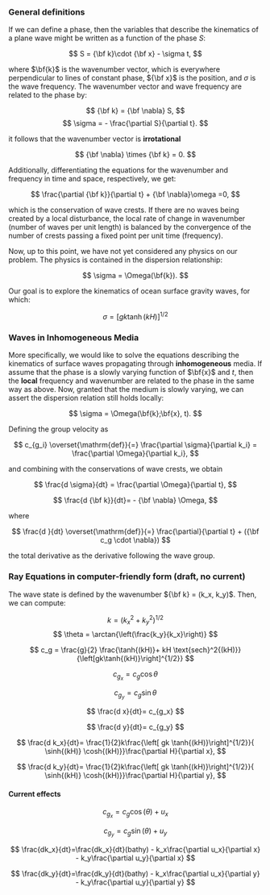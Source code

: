 ### General definitions
If we can define a phase, then the variables that describe the kinematics of a plane wave might be written as a function of the phase $S$:

$$
S = {\bf k}\cdot {\bf x} - \sigma t,
$$

where $\bf{k}$ is the wavenumber vector, which is everywhere perpendicular to lines of constant phase, ${\bf x}$ is the position, and $\sigma$ is the wave frequency.  The wavenumber vector and wave frequency are related to the phase by:

$$
{\bf k} = {\bf \nabla} S,
$$
$$
\sigma = - \frac{\partial S}{\partial t}.
$$

it follows that the wavenumber vector is **irrotational**

$$
{\bf \nabla} \times {\bf k} = 0.
$$

Additionally, differentiating the equations for the wavenumber and frequency in time and space, respectively, we get:

$$
\frac{\partial {\bf k}}{\partial t} + {\bf \nabla}\omega =0,
$$

which is the conservation of wave crests. If there are no waves being created by a local disturbance, the local rate of change in wavenumber (number of waves per unit length) is balanced by the convergence of the number of crests passing a fixed point per unit time (frequency).


Now, up to this point, we have not yet considered any physics on our problem. The physics is contained in the dispersion relationship: 

$$
\sigma = \Omega(\bf{k}).
$$

Our goal is to explore the kinematics of ocean surface gravity waves, for which:

$$
\sigma = [gk\tanh{(kH)}]^{1/2}
$$

###   Waves in Inhomogeneous Media
More specifically, we would like to solve the equations describing the kinematics of surface waves propagating through **inhomogeneous** media. If assume that the phase is a slowly varying function of $\bf{x}$ and $t$, then the **local** frequency and wavenumber are related to the phase in the same way as above. Now, granted that the medium is slowly varying, we can assert the dispersion relation still holds locally:

$$
\sigma = \Omega(\bf{k};\bf{x}, t).
$$

Defining the group velocity as 

$$
c_{g_i} \overset{\mathrm{def}}{=} \frac{\partial \sigma}{\partial k_i} = \frac{\partial \Omega}{\partial k_i}, 
$$

and combining with the conservations of wave crests, we obtain

$$
\frac{d \sigma}{dt}  = \frac{\partial \Omega}{\partial t},
$$

$$
\frac{d {\bf k}}{dt}= - {\bf \nabla} \Omega,
$$

where

$$
\frac{d }{dt} \overset{\mathrm{def}}{=} \frac{\partial}{\partial t} + ({\bf c_g \cdot \nabla})
$$

the total derivative as the derivative following the wave group.

### Ray Equations in computer-friendly form (draft, no current)

The wave state is defined by the wavenumber ${\bf k} = (k_x, k_y)$. Then, we can compute:

$$
k = (k_x^2 + k_y^2)^{1/2}
$$
$$
\theta = \arctan{\left(\frac{k_y}{k_x}\right)}
$$

$$
c_g = \frac{g}{2} \frac{\tanh{(kH)}+ kH \text{sech}^2{(kH)}}{\left[gk\tanh{(kH)}\right]^{1/2}}
$$

$$
c_{g_x} = c_g \cos{\theta}
$$

$$
c_{g_y} = c_g \sin{\theta}
$$

$$
\frac{d x}{dt}= c_{g_x}
$$


$$
\frac{d y}{dt}= c_{g_y}
$$

$$
\frac{d k_x}{dt}=  \frac{1}{2}k\frac{\left[ gk \tanh{(kH)}\right]^{1/2}}{ \sinh{(kH)} \cosh{(kH)}}\frac{\partial H}{\partial x},
$$

$$
\frac{d k_y}{dt}= \frac{1}{2}k\frac{\left[ gk \tanh{(kH)}\right]^{1/2}}{ \sinh{(kH)} \cosh{(kH)}}\frac{\partial H}{\partial y},
$$

#### Current effects
$$
c_{g_x} = c_g  \cos(\theta) + u_x
$$

$$
c_{g_y} = c_g  \sin(\theta) + u_y
$$

$$
\frac{dk_x}{dt}=\frac{dk_x}{dt}(bathy) - k_x\frac{\partial u_x}{\partial x} - k_y\frac{\partial u_y}{\partial x}
$$

$$
\frac{dk_y}{dt}=\frac{dk_y}{dt}(bathy) - k_x\frac{\partial u_x}{\partial y} - k_y\frac{\partial u_y}{\partial y}
$$
